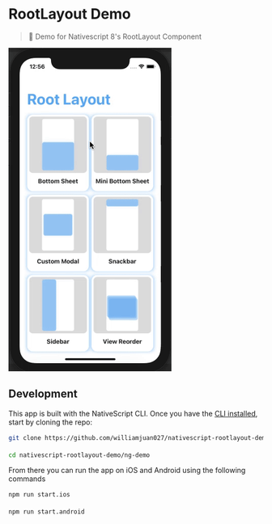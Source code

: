 # RootLayout Demo

> 🤹 Demo for Nativescript 8's RootLayout Component

![Sample iOS](screenshots/ios-rootlayout.gif)

## Development

This app is built with the NativeScript CLI. Once you have the [CLI installed](https://docs.nativescript.org/start/quick-setup), start by cloning the repo:

```bash
git clone https://github.com/williamjuan027/nativescript-rootlayout-demo.git

cd nativescript-rootlayout-demo/ng-demo
```

From there you can run the app on iOS and Android using the following commands

```bash
npm run start.ios

npm run start.android
```
